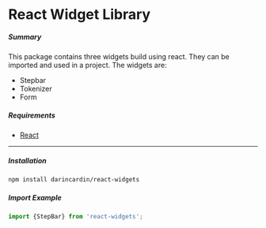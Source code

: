 #  React Widget Library

##### Summary
This package contains three widgets build using react. They can be imported and  used in a project. The widgets are:
* Stepbar
* Tokenizer
* Form


##### Requirements

  + [React](https://reactjs.org/)

-----
##### Installation 


```bash
npm install darincardin/react-widgets
```

##### Import Example

```javascript
import {StepBar} from 'react-widgets';
```

